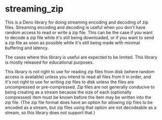 # streaming_zip

This is a Deno library for doing streaming encoding and decoding of zip files.
Streaming encoding and decoding is useful when you don't have random access to
read or write a zip file. This can be the case if you want to decode a zip file
while it's still being downloaded, or if you want to send a zip file as soon as
possible while it's still being made with minimal buffering and latency.

The cases where this library is useful are expected to be limited. This library
is mostly released for educational purposes.

This library is not right to use for reading zip files from disk (where random
access is available) unless you intend to read all files from it in order, and
it's not right to use for writing zip files to disk unless the files are
uncompressed or pre-compressed. Zip files are not generally conducive to being
creating as a stream because the size of each (optionally compressed) item must
be known before the item may be written into the zip file. (The zip file format
does have an option for allowing zip files to be encoded as a stream, but zip
files using that option are not decodeable as a stream, so this library does not
support that.)
